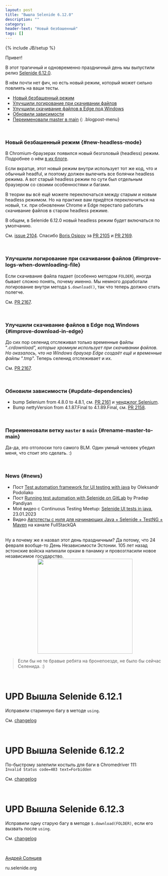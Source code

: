 ```yaml
---
layout: post
title: "Вышла Selenide 6.12.0"
description: ""
category:
header-text: "Новый безбашенный"
tags: []
---
```

{% include JB/setup %}

Привет!

В этот трагичный и одновременно праздничный день мы выпустили 
релиз [Selenide 6.12.0](https://github.com/selenide/selenide/milestone/173?closed=1).

В нём почти нет фич, но есть новый режим, который может сильно повлиять на ваши тесты. 

* [Новый безбашенный режим](#new-headless-mode)
* [Улучшили логирование при скачивании файлов](#improve-logs-when-downloading-file)
* [Улучшили скачивание файлов в Edge под Windows](#improve-download-in-edge)
* [Обновили зависимости](#update-dependencies)
* [Переименовали master в main](#rename-master-to-main)
{: .blogpost-menu}

<br>

### Новый безбашенный режим {#new-headless-mode}

В Chromium-браузерах появился новый безголовый (headless) режим. 
Подробнее о нём [в их блоге](https://developer.chrome.com/articles/new-headless/).

Если вкратце, этот новый режим внутри использует тот же код, что и обычный headful, и поэтому должен вылечить все 
болячки headless режима. А вот старый headless режим по сути был отдельным браузером со своими особенностями и багами.

В теории вы всё ещё можете переключаться между старым и новым headless режимом. Но на практике вам придётся переключиться на новый, т.к. 
при обновлении Chrome и Edge перестало работать скачивание файлов в старом headless режиме.

В общем, в Selenide 6.12.0 новый headless режим будет включаться по умолчанию. 

См. [issue 2104](https://github.com/selenide/selenide/issues/2104).
Спасибо [Boris Osipov](https://github.com/BorisOsipov) за [PR 2105](https://github.com/selenide/selenide/pull/2105)
и [PR 2169](https://github.com/selenide/selenide/pull/2169).

<br>

### Улучшили логирование при скачивании файлов {#improve-logs-when-downloading-file}
Если скачивание файла падает (особенно методом `FOLDER`), иногда бывает сложно понять, почему именно. 
Мы немного доработали логирование внутри метода `$.download()`, так что теперь должно стать полегче. 

См. [PR 2167](https://github.com/selenide/selenide/pull/2167).

<br>

### Улучшили скачивание файлов в Edge под Windows {#improve-download-in-edge}

До сих пор селенид отслеживал только временные файлы "*.crdownload", которые хромиум использует при скачивании файлов.
Но оказалось, что на Windows браузер Edge создаёт ещё и временные файлы "*.tmp". Теперь селенид отслеживает и их. 

См. [PR 2167](https://github.com/selenide/selenide/pull/2167).

<br>

### Обновили зависимости {#update-dependencies}

* bump Selenium from 4.8.0 to 4.8.1, см. [PR 2161](https://github.com/selenide/selenide/pull/2161) и [ченджлог Selenium](https://github.com/SeleniumHQ/selenium/blob/trunk/java/CHANGELOG).
* Bump nettyVersion from 4.1.87.Final to 4.1.89.Final, см. [PR 2158](https://github.com/selenide/selenide/pull/2158).

<br>

### Переименовали ветку `master` в `main` {#rename-master-to-main}

Да-да, это отголоски того самого BLM. Один умный человек убедил меня, что стоит это сделать. :)

<br>

### News {#news}

* Пост [Test automation framework for UI testing with java](https://oleksandr-podoliako.medium.com/test-automation-framework-for-ui-testing-with-java-fddd1e3fd75b) by Oleksandr Podoliako
* Пост [Running test automation with Selenide on GitLab](https://pradappandiyan.medium.com/running-test-automation-with-selenide-on-gitlab-fb13c0a0dddf) by Pradap Pandiyan
* Моё видео с Continuous Testing Meetup: [Selenide UI tests in java](https://www.youtube.com/watch?v=5qiuRoUcICs&t=48m02s), 23.01.2023
* Видео [Автотесты с нуля для начинающих Java + Selenide + TestNG + Maven](https://www.youtube.com/watch?v=G7iYLr_IgGA&ab_channel=FullStackQA) на канале FullStackQA

<br>
Ну а почему же я назвал этот день праздничным?
Да потому, что 24 февраля вообще-то День Независимости Эстонии. 
105 лет назад эстонские войска напихали оркам в панамку и провозгласили новое независимое государство.

<center>
  <img src="{{ BASE_PATH }}/images/2023/02/independence-day-estonia.png" width="300"/>
</center>

> Если бы не те бравые ребята на бронепоезде, не было бы сейчас Селенида. :)

<br>

# UPD Вышла Selenide 6.12.1

Исправили старинную багу в методе `using`.

См. [changelog](https://github.com/selenide/selenide/milestone/176?closed=1)

<br>

# UPD Вышла Selenide 6.12.2

По-быстрому залепили костыль для баги в Chromedriver 111:  
`Invalid Status code=403 text=Forbidden`

См. [changelog](https://github.com/selenide/selenide/milestone/178?closed=1)

<br>

# UPD Вышла Selenide 6.12.3

Исправили одну старую багу в методе `$.download(FOLDER)`, если его вызвать после `using`. 

См. [changelog](https://github.com/selenide/selenide/milestone/179?closed=1)

<br>

[Андрей Солнцев](http://asolntsev.github.io/)

ru.selenide.org
